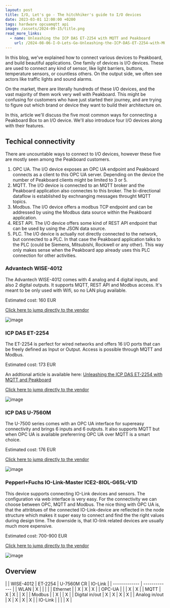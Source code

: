 ```yaml
---
layout: post
title: I/O, Let's go - The hitchhiker's guide to I/O devices 
date: 2023-03-01 12:00:00 +0200
tags: hardware opcuamqtt api
image: /assets/2024-09-15/title.png
read_more_links:
  - name: Unleashing the ICP DAS ET-2254 with MQTT and Peakboard
    url: /2024-08-06-I-O-Lets-Go-Unleashing-the-ICP-DAS-ET-2254-with-MQTT-and-Peakboard.html
---
```

In this blog, we've explained how to connect various devices to Peakboard, and build beautiful applications. One family of devices is I/O devices. These are used to connect any kind of sensor, like light barriers, buttons, temperature sensors, or countless others. On the output side, we often see actors like traffic lights and sound alarms.

On the market, there are literally hundreds of these I/O devices, and the vast majority of them work very well with Peakboard. This might be confusing for customers who have just started their journey, and are trying to figure out which brand or device they want to build their architecture on.

In this, article we'll discuss the five most common ways for connecting a Peakboard Box to an I/O device. We'll also introduce four I/O devices along with their features.

## Techical connectivity

There are uncountable ways to connect to I/O devices, however these five are mostly seen among the Peakboard customers.

1. OPC UA. The I/O device exposes an OPC UA endpoint and Peakboard connects as a client to this OPC UA server. Depending on the device the number of Peakboard clients might be limited to 3 or 5.
2. MQTT. The I/O device is connected to an MQTT broker and the Peakboard application also connectes to this broker. The bi-directional dataflow is established by exchnanging messages throught MQTT topics.
3. Modbus. The I/O device offers a modbus TCP endpoint and can be addressed by using the Modbus data source within the Peakboard application.
4. REST API. The I/O device offers some kind of REST API endpoint that can be used by using the JSON data source.
5. PLC. The I/O device is actually not directly connected to the network, but connected to a PLC. In that case the Peakboard application talks to the PLC (could be Siemens, Mitsubishi, Rockwell or any other). This way only makes sense when the Peakboard app already uses this PLC connection for other activities.

### Advantech WISE-4012

The Advantech WISE-4012 comes with 4 analog and 4 digital inputs, and also 2 digital outputs. It supports MQTT, REST API and Modbus access. It's meant to be only used with Wifi, so no LAN plug available.

Estimated cost: 160 EUR

[Click here to jump directly to the vendor](https://buy.advantech.eu/SRP-IoT-Gateways/IoT-Gateways-Devices-IoT-Wireless-I-O/model-WISE-4012-AE.htm?gad_source=1&gclid=Cj0KCQjw6uWyBhD1ARIsAIMcADqrDuho0MeX74GCqbDntv0ghvNkM322MBmhCc3lf9Dh2iv-wFQGe7AaAl6ZEALw_wcB)

![image](/assets/2024-09-15/010.png)

### ICP DAS ET-2254

The ET-2254 is perfect for wired networks and offers 16 I/O ports that can be freely defined as Input or Output. Access is possible through MQTT and Modbus.

Estimated cost: 173 EUR

An addtional article is available here: [Unleashing the ICP DAS ET-2254 with MQTT and Peakboard](/2024-08-06-I-O-Lets-Go-Unleashing-the-ICP-DAS-ET-2254-with-MQTT-and-Peakboard.html)

[Click here to jump directly to the vendor](https://www.icpdas.com/en/product/ET-2254)

![image](/assets/2024-09-15/020.png)

### ICP DAS U-7560M

The U-7500 series comes with an OPC UA interface for supereasy connectivity and brings 6 inputs and 6 outputs. It also supports MQTT but when OPC UA is available prefererring OPC UA over MQTT is a smart choice.

Estimated cost: 176 EUR

[Click here to jump directly to the vendor](https://icpdas-europe.com/Remote-I-O-Module/MQTT/U-7560M-CR)

![image](/assets/2024-09-15/030.png)

### Pepperl+Fuchs IO-Link-Master ICE2-8IOL-G65L-V1D

This device supports connecting IO-Link devices and sensors. The configuration via web interface is very easy.
For the connectivity we can choose between OPC, MQTT and Modbus. The nice thing with OPC UA is, that the attribtues of the connected IO-Link-device are reflected in the node structure which makes it super easy to connect and find the the right values during design time. The downside is, that IO-link related devices are usually much more expensive.

Estimated cost: 700-900 EUR

[Click here to jump directly to the vendor](https://www.pepperl-fuchs.com/germany/de/classid_4996.htm?view=productdetails&prodid=96749
)

![image](/assets/2024-09-15/040.jpg)

## Overview


|  | WISE-4012​ | ET-2254​​ | U-7560M CR​​ | IO-Link​​ |
| ------------- | ------------- |
| WLAN​  | X |  |  |  |
| Ethernet​  |  | X | X | X |
| OPC-UA​  |  |  | X | X |
| MQTT​  | X | X |  | X |
| Modbus​  |  | X |  | X |
| Digital in/out​  | X | X | X | X |
| Analog in/out​  | X | X | X | X |
| IO-Link  |  |  |  | X |



